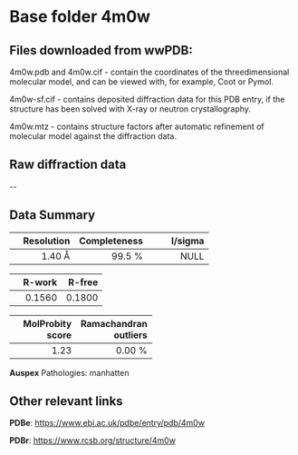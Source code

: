 # Base folder 4m0w

## Files downloaded from wwPDB:

4m0w.pdb and 4m0w.cif - contain the coordinates of the threedimensional molecular model, and can be viewed with, for example, Coot or Pymol.

4m0w-sf.cif - contains deposited diffraction data for this PDB entry, if the structure has been solved with X-ray or neutron crystallography.

4m0w.mtz - contains structure factors after automatic refinement of molecular model against the diffraction data.

## Raw diffraction data

--<br> 

## Data Summary
|   | Resolution | Completeness| I/sigma |
|---|-------------:|----------------:|--------------:|
|   |1.40 Å|99.5  %|<img width=50/>NULL |

|   | **R-work**| **R-free**   
|---|-------------:|----------------:|           
||  0.1560|  0.1800|

|   |**MolProbity<br>score**| **Ramachandran<br>outliers** 
|---|-------------:|----------------:|
||  1.23|  0.00 %|

**Auspex** Pathologies: manhatten

 

## Other relevant links 
**PDBe**:  https://www.ebi.ac.uk/pdbe/entry/pdb/4m0w
 
**PDBr**: https://www.rcsb.org/structure/4m0w 

